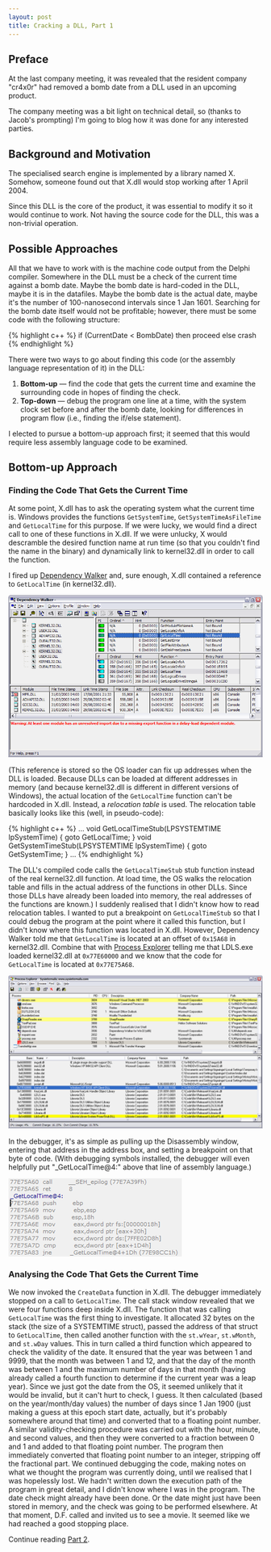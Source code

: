 ```yaml
---
layout: post
title: Cracking a DLL, Part 1
---
```


## Preface

At the last company meeting, it was revealed that the resident company "cr4x0r" had removed a bomb date
from a DLL used in an upcoming product.

The company meeting was a bit light on technical detail, so (thanks to Jacob's prompting) I'm going to blog how it was done for any interested parties.

## Background and Motivation

The specialised search engine is implemented by a library named X. Somehow, someone found out that X.dll would stop working after 1 April 2004.

Since this DLL is the core of the product, it was essential to modify it so it would continue to work. Not having the source code for the DLL, this was a non-trivial operation.

## Possible Approaches

All that we have to work with is the machine code output from the Delphi compiler. Somewhere in the DLL
must be a check of the current time against a bomb date. Maybe the bomb date is hard-coded in the DLL,
maybe it is in the datafiles. Maybe the bomb date is the actual date, maybe it's the number of 100-nanosecond
intervals since 1 Jan 1601. Searching for the bomb date itself would not be profitable; however, there must
be some code with the following structure:

{% highlight c++ %}
if (CurrentDate < BombDate) then
    proceed
else
    crash
{% endhighlight %}

There were two ways to go about finding this code (or the assembly language representation of it) in the DLL:

1. **Bottom-up** &mdash; find the code that gets the current time and examine the surrounding code in hopes of finding the check.
2. **Top-down** &mdash; debug the program one line at a time, with the system clock set before and after the bomb date, looking for differences in program flow (i.e., finding the if/else statement).

I elected to pursue a bottom-up approach first; it seemed that this would require less assembly language code to be examined.

## Bottom-up Approach

### Finding the Code That Gets the Current Time

At some point, X.dll has to ask the operating system what the current time is. Windows provides the functions
`GetSystemTime`, `GetSystemTimeAsFileTime` and `GetLocalTime` for this purpose. If we were
lucky, we would find a direct call to one of these functions in X.dll. If we were unlucky, X would descramble
the desired function name at run time (so that you couldn't find the name in the binary) and dynamically link to kernel32.dll
in order to call the function.

I fired up [Dependency Walker](http://www.dependencywalker.com) and, sure enough, X.dll contained a reference to `GetLocalTime` (in kernel32.dll).

![Dependency Walker window showing import of GetLocalTime](/images/crack-depends.png)

(This reference is stored so the OS loader can fix up addresses when the DLL is loaded. Because DLLs can be loaded at different addresses in memory (and because
kernel32.dll is different in different versions of Windows), the actual location of
the `GetLocalTime` function can't be hardcoded in X.dll. Instead, a _relocation table_ is used.
The relocation table basically looks like this (well, in pseudo-code):

{% highlight c++ %}
...
void GetLocalTimeStub(LPSYSTEMTIME lpSystemTime) { goto GetLocalTime; }
void GetSystemTimeStub(LPSYSTEMTIME lpSystemTime) { goto GetSystemTime; }
...
{% endhighlight %}

The DLL's compiled code calls the `GetLocalTimeStub` stub function instead of the real kernel32.dll function.
At load time, the OS walks the relocation table and fills in the actual address of the functions in other DLLs. Since those
DLLs have already been loaded into memory, the real addresses of the functions are known.)
I suddenly realised that I didn't know how to read relocation tables. I wanted to put a breakpoint on
`GetLocalTimeStub` so that I could debug the program at the point where it called this function, but I didn't
know where this function was located in X.dll. However, Dependency Walker told me that
`GetLocalTime` is located at an offset of `0x15A68` in kernel32.dll. Combine that with
[Process Explorer](http://www.sysinternals.com/ntw2k/freeware/procexp.shtml) telling me that LDLS.exe
loaded kernel32.dll at `0x77E60000` and we know that the code for `GetLocalTime` is located at
`0x77E75A68`.

![Process Explorer window showing address of Kernel32.dll](/images/crack-procexp.png)

In the debugger, it's as simple as pulling up the Disassembly window, entering that address
in the address box, and setting a breakpoint on that byte of code. (With debugging symbols installed, the debugger will
even helpfully put "_GetLocalTime@4:" above that line of assembly language.)

![Disassembly of GetLocalTime](/images/crack-disasm.png)

### Analysing the Code That Gets the Current Time

We now invoked the `CreateData` function in X.dll. The debugger immediately stopped on a call
to `GetLocalTime`. The call stack window revealed that we were four functions deep inside X.dll.
The function that was calling `GetLocalTime` was the first thing to investigate. It allocated 32 bytes on the stack (the
size of a SYSTEMTIME struct), passed the address of that struct to `GetLocalTime`, then called another function with
the `st.wYear`, `st.wMonth`, and `st.wDay` values. This in turn called a third function which appeared to check the validity
of the date. It ensured that the year was between 1 and 9999, that the month was between 1 and 12, and that the
day of the month was between 1 and the maximum number of days in that month (having already called a fourth
function to determine if the current year was a leap year). Since we just got the date from the OS, it seemed unlikely
that it would be invalid, but it can't hurt to check, I guess. It then calculated (based on the year/month/day values) the number
of days since 1 Jan 1900 (just making a guess at this epoch start date, actually, but it's probably somewhere around that time)
and converted that to a floating point number. A similar validity-checking procedure was carried out with the hour,
minute, and second values, and then they were converted to a fraction between 0 and 1 and added to that floating point number. The
program then immediately converted that floating point number to an integer, stripping off the fractional part.
We continued debugging the code, making notes on what we thought the program was currently doing, until
we realised that I was hopelessly lost. We hadn't written down the execution path of the program in great detail, and
I didn't know where I was in the program. The date check might already have been done. Or the date
might just have been stored in memory, and the check was going to be performed elsewhere. At that moment, D.F. called
and invited us to see a movie. It seemed like we had reached a good stopping place.

Continue reading [Part 2](../29/cracking-a-dll-part-2.html).
